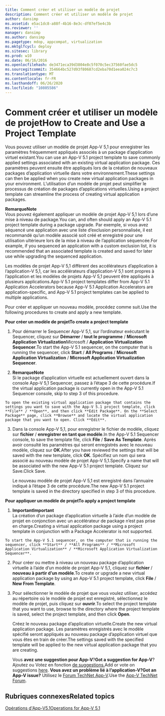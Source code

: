 ```yaml
---
title: Comment créer et utiliser un modèle de projet
description: Comment créer et utiliser un modèle de projet
author: dansimp
ms.assetid: e5ac1dc8-a88f-4b16-8e3c-df07ef5e4c3b
ms.reviewer: ''
manager: dansimp
ms.author: dansimp
ms.pagetype: mdop, appcompat, virtualization
ms.mktglfcycl: deploy
ms.sitesec: library
ms.prod: w10
ms.date: 06/16/2016
ms.openlocfilehash: de3471eca39d3804e8c5f070c5ec37560fae5dc5
ms.sourcegitcommit: 354664bc527d93f80687cd2eba70d1eea024c7c3
ms.translationtype: MT
ms.contentlocale: fr-FR
ms.lasthandoff: 06/26/2020
ms.locfileid: "10805586"
---
```

# <span data-ttu-id="3bd32-103">Comment créer et utiliser un modèle de projet</span><span class="sxs-lookup"><span data-stu-id="3bd32-103">How to Create and Use a Project Template</span></span>


<span data-ttu-id="3bd32-104">Vous pouvez utiliser un modèle de projet App-V 5,1 pour enregistrer les paramètres fréquemment appliqués associés à un package d’application virtuel existant.</span><span class="sxs-lookup"><span data-stu-id="3bd32-104">You can use an App-V 5.1 project template to save commonly applied settings associated with an existing virtual application package.</span></span> <span data-ttu-id="3bd32-105">Ces paramètres peuvent ensuite être appliqués lors de la création de nouveaux packages d’application virtuelle dans votre environnement.</span><span class="sxs-lookup"><span data-stu-id="3bd32-105">These settings can then be applied when you create new virtual application packages in your environment.</span></span> <span data-ttu-id="3bd32-106">L’utilisation d’un modèle de projet peut simplifier le processus de création de packages d’applications virtuelles.</span><span class="sxs-lookup"><span data-stu-id="3bd32-106">Using a project template can streamline the process of creating virtual application packages.</span></span>

**<span data-ttu-id="3bd32-107">Remarque</span><span class="sxs-lookup"><span data-stu-id="3bd32-107">Note</span></span>**  
<span data-ttu-id="3bd32-108">Vous pouvez également appliquer un modèle de projet App-V 5,1 lors d’une mise à niveau de package.</span><span class="sxs-lookup"><span data-stu-id="3bd32-108">You can, and often should apply an App-V 5.1 project template during a package upgrade.</span></span> <span data-ttu-id="3bd32-109">Par exemple, si vous avez séquencé une application avec une liste d’exclusion personnalisée, il est recommandé qu’un modèle associé soit créé et enregistré pour une utilisation ultérieure lors de la mise à niveau de l’application séquencée.</span><span class="sxs-lookup"><span data-stu-id="3bd32-109">For example, if you sequenced an application with a custom exclusion list, it is recommended that an associated template is created and saved for later use while upgrading the sequenced application.</span></span>



<span data-ttu-id="3bd32-110">Les modèles de projet App-V 5,1 diffèrent des accélérateurs d’application à l’application-V 5,1, car les accélérateurs d’application-V 5,1 sont propres à l’application et les modèles de projets App-V 5,1 peuvent être appliqués à plusieurs applications.</span><span class="sxs-lookup"><span data-stu-id="3bd32-110">App-V 5.1 project templates differ from App-V 5.1 Application Accelerators because App-V 5.1 Application Accelerators are application-specific, and App-V 5.1 project templates can be applied to multiple applications.</span></span>

<span data-ttu-id="3bd32-111">Pour créer et appliquer un nouveau modèle, procédez comme suit.</span><span class="sxs-lookup"><span data-stu-id="3bd32-111">Use the following procedures to create and apply a new template.</span></span>

**<span data-ttu-id="3bd32-112">Pour créer un modèle de projet</span><span class="sxs-lookup"><span data-stu-id="3bd32-112">To create a project template</span></span>**

1.  <span data-ttu-id="3bd32-113">Pour démarrer le Sequencer App-V 5,1, sur l’ordinateur exécutant le Sequencer, cliquez sur **Démarrer**  /  **tout le programme**  /  **Microsoft Application Virtualization**Microsoft  /  **Application Virtualization Sequencer**.</span><span class="sxs-lookup"><span data-stu-id="3bd32-113">To start the App-V 5.1 sequencer, on the computer that is running the sequencer, click **Start** / **All Programs** / **Microsoft Application Virtualization** / **Microsoft Application Virtualization Sequencer**.</span></span>

2.  **<span data-ttu-id="3bd32-114">Remarque</span><span class="sxs-lookup"><span data-stu-id="3bd32-114">Note</span></span>**  
    <span data-ttu-id="3bd32-115">Si le package d’application virtuelle est actuellement ouvert dans la console App-V 5,1 Sequencer, passez à l’étape 3 de cette procédure.</span><span class="sxs-lookup"><span data-stu-id="3bd32-115">If the virtual application package is currently open in the App-V 5.1 Sequencer console, skip to step 3 of this procedure.</span></span>



~~~
To open the existing virtual application package that contains the settings you want to save with the App-V 5.1 project template, click **File** / **Open**, and then click **Edit Package**. On the **Select Package** page, click **Browse** and locate the virtual application package that you want to open. Click **Edit**.
~~~

3. <span data-ttu-id="3bd32-116">Dans la console App-V 5,1, pour enregistrer le fichier de modèle, cliquez sur **fichier**  /  **enregistrer en tant que modèle**.</span><span class="sxs-lookup"><span data-stu-id="3bd32-116">In the App-V 5.1 Sequencer console, to save the template file, click **File** / **Save As Template**.</span></span> <span data-ttu-id="3bd32-117">Après avoir consulté les paramètres qui seront enregistrés avec le nouveau modèle, cliquez sur **OK**.</span><span class="sxs-lookup"><span data-stu-id="3bd32-117">After you have reviewed the settings that will be saved with the new template, click **OK**.</span></span> <span data-ttu-id="3bd32-118">Spécifiez un nom qui sera associé au nouveau modèle de projet App-V 5,1.</span><span class="sxs-lookup"><span data-stu-id="3bd32-118">Specify a name that will be associated with the new App-V 5.1 project template.</span></span> <span data-ttu-id="3bd32-119">Cliquez sur Save.</span><span class="sxs-lookup"><span data-stu-id="3bd32-119">Click Save.</span></span>

   <span data-ttu-id="3bd32-120">Le nouveau modèle de projet App-V 5,1 est enregistré dans l’annuaire indiqué à l’étape 3 de cette procédure.</span><span class="sxs-lookup"><span data-stu-id="3bd32-120">The new App-V 5.1 project template is saved in the directory specified in step 3 of this procedure.</span></span>

**<span data-ttu-id="3bd32-121">Pour appliquer un modèle de projet</span><span class="sxs-lookup"><span data-stu-id="3bd32-121">To apply a project template</span></span>**

1.  **<span data-ttu-id="3bd32-122">Important</span><span class="sxs-lookup"><span data-stu-id="3bd32-122">Important</span></span>**  
    <span data-ttu-id="3bd32-123">La création d’un package d’application virtuelle à l’aide d’un modèle de projet en conjonction avec un accélérateur de package n’est pas prise en charge.</span><span class="sxs-lookup"><span data-stu-id="3bd32-123">Creating a virtual application package using a project template in conjunction with a Package Accelerator is not supported.</span></span>



~~~
To start the App-V 5.1 sequencer, on the computer that is running the sequencer, click **Start** / **All Programs** / **Microsoft Application Virtualization** / **Microsoft Application Virtualization Sequencer**.
~~~

2. <span data-ttu-id="3bd32-124">Pour créer ou mettre à niveau un nouveau package d’application virtuelle à l’aide d’un modèle de projet App-V 5,1, cliquez sur **fichier**  /  **nouveau à partir d’un modèle**.</span><span class="sxs-lookup"><span data-stu-id="3bd32-124">To create or upgrade a new virtual application package by using an App-V 5.1 project template, click **File** / **New From Template**.</span></span>

3. <span data-ttu-id="3bd32-125">Pour sélectionner le modèle de projet que vous voulez utiliser, accédez au répertoire où le modèle de projet est enregistré, sélectionnez le modèle de projet, puis cliquez sur **ouvrir**.</span><span class="sxs-lookup"><span data-stu-id="3bd32-125">To select the project template that you want to use, browse to the directory where the project template is saved, select the project template, and then click **Open**.</span></span>

   <span data-ttu-id="3bd32-126">Créez le nouveau package d’application virtuelle.</span><span class="sxs-lookup"><span data-stu-id="3bd32-126">Create the new virtual application package.</span></span> <span data-ttu-id="3bd32-127">Les paramètres enregistrés avec le modèle spécifié seront appliqués au nouveau package d’application virtuel que vous êtes en train de créer.</span><span class="sxs-lookup"><span data-stu-id="3bd32-127">The settings saved with the specified template will be applied to the new virtual application package that you are creating.</span></span>

   <span data-ttu-id="3bd32-128">Vous **avez une suggestion pour App-V**?</span><span class="sxs-lookup"><span data-stu-id="3bd32-128">**Got a suggestion for App-V**?</span></span> <span data-ttu-id="3bd32-129">Ajoutez ou Votez en fonction [de suggestions.](http://appv.uservoice.com/forums/280448-microsoft-application-virtualization)</span><span class="sxs-lookup"><span data-stu-id="3bd32-129">Add or vote on suggestions [here](http://appv.uservoice.com/forums/280448-microsoft-application-virtualization).</span></span> **<span data-ttu-id="3bd32-130">Vous avez un problème lié à l’application-V?</span><span class="sxs-lookup"><span data-stu-id="3bd32-130">Got an App-V issue?</span></span>** <span data-ttu-id="3bd32-131">Utilisez le [Forum TechNet App-V](https://social.technet.microsoft.com/Forums/home?forum=mdopappv).</span><span class="sxs-lookup"><span data-stu-id="3bd32-131">Use the [App-V TechNet Forum](https://social.technet.microsoft.com/Forums/home?forum=mdopappv).</span></span>

## <span data-ttu-id="3bd32-132">Rubriques connexes</span><span class="sxs-lookup"><span data-stu-id="3bd32-132">Related topics</span></span>


[<span data-ttu-id="3bd32-133">Opérations d'App-V5.1</span><span class="sxs-lookup"><span data-stu-id="3bd32-133">Operations for App-V 5.1</span></span>](operations-for-app-v-51.md)









